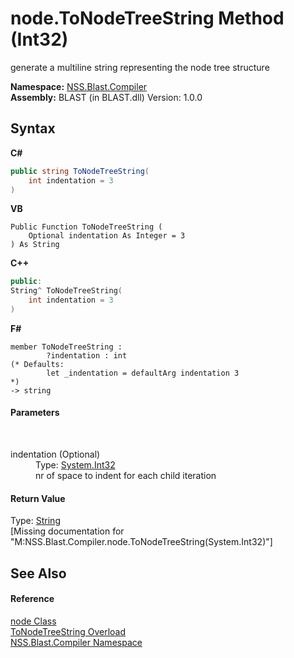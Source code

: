 # node.ToNodeTreeString Method (Int32)
 

generate a multiline string representing the node tree structure

**Namespace:**&nbsp;<a href="26a25caa-f50b-92ad-f15c-dbb9db1493ae">NSS.Blast.Compiler</a><br />**Assembly:**&nbsp;BLAST (in BLAST.dll) Version: 1.0.0

## Syntax

**C#**<br />
``` C#
public string ToNodeTreeString(
	int indentation = 3
)
```

**VB**<br />
``` VB
Public Function ToNodeTreeString ( 
	Optional indentation As Integer = 3
) As String
```

**C++**<br />
``` C++
public:
String^ ToNodeTreeString(
	int indentation = 3
)
```

**F#**<br />
``` F#
member ToNodeTreeString : 
        ?indentation : int 
(* Defaults:
        let _indentation = defaultArg indentation 3
*)
-> string 

```


#### Parameters
&nbsp;<dl><dt>indentation (Optional)</dt><dd>Type: <a href="https://docs.microsoft.com/dotnet/api/system.int32" target="_blank" rel="noopener noreferrer">System.Int32</a><br />nr of space to indent for each child iteration</dd></dl>

#### Return Value
Type: <a href="https://docs.microsoft.com/dotnet/api/system.string" target="_blank" rel="noopener noreferrer">String</a><br />\[Missing <returns> documentation for "M:NSS.Blast.Compiler.node.ToNodeTreeString(System.Int32)"\]

## See Also


#### Reference
<a href="7dc9b7e9-64ad-f224-ae1a-4e6639739f56">node Class</a><br /><a href="1e50c627-2ca1-92aa-16e2-49ef370c67f1">ToNodeTreeString Overload</a><br /><a href="26a25caa-f50b-92ad-f15c-dbb9db1493ae">NSS.Blast.Compiler Namespace</a><br />